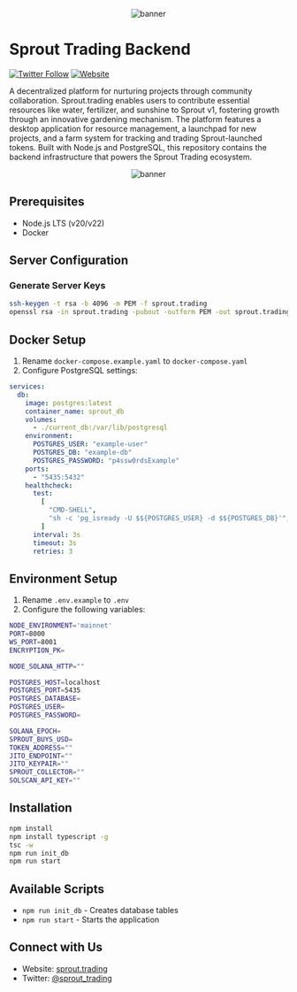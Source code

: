 <p align="center">
  <img src="https://github.com/user-attachments/assets/4b25d26d-5e4b-4d81-8c50-8fd86f553fa8" alt="banner">
</p>

# Sprout Trading Backend

[![Twitter Follow](https://img.shields.io/twitter/follow/sprout_trading?style=social)](https://x.com/sprout_trading)
[![Website](https://img.shields.io/badge/Website-sprout.trading-blue)](https://sprout.trading/)

A decentralized platform for nurturing projects through community collaboration. Sprout.trading enables users to contribute essential resources like water, fertilizer, and sunshine to Sprout v1, fostering growth through an innovative gardening mechanism. The platform features a desktop application for resource management, a launchpad for new projects, and a farm system for tracking and trading Sprout-launched tokens. Built with Node.js and PostgreSQL, this repository contains the backend infrastructure that powers the Sprout Trading ecosystem.

<p align="center">
  <img src="https://github.com/user-attachments/assets/f4411c76-5871-4f07-a8b2-14547d0a8c2d" alt="banner">
</p>

## Prerequisites

- Node.js LTS (v20/v22)
- Docker

## Server Configuration

### Generate Server Keys

```bash
ssh-keygen -t rsa -b 4096 -m PEM -f sprout.trading
openssl rsa -in sprout.trading -pubout -outform PEM -out sprout.trading.pub
```

## Docker Setup

1. Rename `docker-compose.example.yaml` to `docker-compose.yaml`
2. Configure PostgreSQL settings:

```yaml
services:
  db:
    image: postgres:latest
    container_name: sprout_db
    volumes:
      - ./current_db:/var/lib/postgresql
    environment:
      POSTGRES_USER: "example-user"
      POSTGRES_DB: "example-db"
      POSTGRES_PASSWORD: "p4ssw0rdsExample"
    ports:
      - "5435:5432"
    healthcheck:
      test:
        [
          "CMD-SHELL",
          "sh -c 'pg_isready -U $${POSTGRES_USER} -d $${POSTGRES_DB}'",
        ]
      interval: 3s
      timeout: 3s
      retries: 3
```

##  Environment Setup

1. Rename `.env.example` to `.env`
2. Configure the following variables:

```bash
NODE_ENVIRONMENT='mainnet'
PORT=8000
WS_PORT=8001
ENCRYPTION_PK=

NODE_SOLANA_HTTP=""

POSTGRES_HOST=localhost
POSTGRES_PORT=5435
POSTGRES_DATABASE=
POSTGRES_USER=
POSTGRES_PASSWORD=

SOLANA_EPOCH=
SPROUT_BUYS_USD=
TOKEN_ADDRESS=""
JITO_ENDPOINT=""
JITO_KEYPAIR=""
SPROUT_COLLECTOR=""
SOLSCAN_API_KEY=""
```

## Installation

```bash
npm install
npm install typescript -g
tsc -w
npm run init_db
npm run start
```

## Available Scripts

- `npm run init_db` - Creates database tables
- `npm run start` - Starts the application

## Connect with Us

- Website: [sprout.trading](https://sprout.trading/)
- Twitter: [@sprout_trading](https://x.com/sprout_trading)
